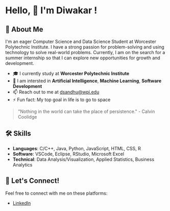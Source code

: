 # Hello, 👋 I'm Diwakar ! 

## 🌱 About Me

I'm an eager Computer Science and Data Science Student at Worcester Polytechnic Institute. I have a strong passion for problem-solving and using technology to solve real-world problems. Currently, I am on the search for a summer internship so that I can explore new opportunities for growth and development.

- 🎓 I currently study at **Worcester Polytechnic Institute**
- 🤖 I am intersted in **Artificial Intelligence**, **Machine Learning**, **Software Development**
- 📫 Reach out to me at [dsandhu@wpi.edu](mailto:dsandhu@wpi.edu)
- ⚡ Fun fact: My top goal in life is to go to space
> "Nothing in the world can take the place of persistence." - Calvin Coolidge

## 🛠 Skills

- **Languages**: C/C++, Java, Python, JavaScript, HTML, CSS, R
- **Software**: VSCode, Eclipse, RStudio, Microsoft Excel
- **Technical**: Data Analysis/Visualization, Applied Statistics, Business Analytics

## 🤝 Let's Connect!

Feel free to connect with me on these platforms:

- [LinkedIn](https://www.linkedin.com/in/diwakarsandhu1/)

